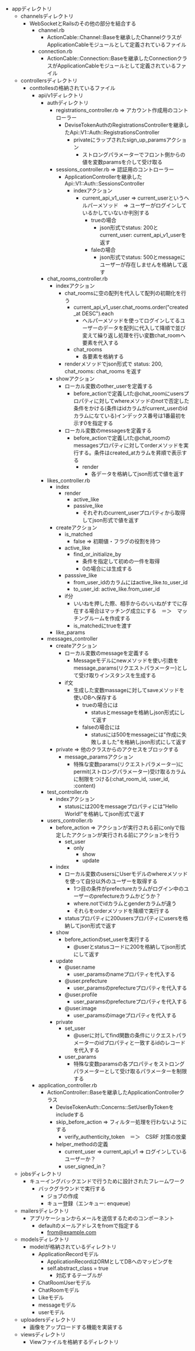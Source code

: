 - appディレクトリ
    - channelsディレクトリ
        - WebSocketとRailsのその他の部分を結合する
            - channel.rb
                - ActionCable::Channel::Baseを継承したChannelクラスがApplicationCableモジュールとして定義されているファイル
            - connection.rb
                - ActionCable::Connection::Baseを継承したConnectionクラスがApplicationCableモジュールとして定義されているファイル
    - controllersディレクトリ
        - conttollesの格納されているファイル
            - api/v1ディレクトリ
                - authディレクトリ
                    - registrations_controller.rb => アカウント作成用のコントローラー
                        - DeviseTokenAuthのRegistrationsControllerを継承したApi::V1::Auth::RegistrationsController
                            - privateにラップされたsign_up_paramsアクション
                                - ストロングパラメーターでフロント側からの値を変数paramsを介して受け取る
                    - sessions_controller.rb => 認証用のコントローラー
                        - ApplicationControllerを継承したApi::V1::Auth::SessionsController
                            - indexアクション
                                - current_api_v1_user => current_userというヘルパーメソッド　=> ユーザーがログインしているかしていないか判別する
                                    - trueの場合
                                        - json形式でstatus: 200とcurrent_user: current_api_v1_userを返す
                                    - faleの場合
                                        - json形式でstatus: 500とmessageにユーザーが存在しませんを格納して返す
                - chat_rooms_controller.rb
                    - indexアクション
                        - chat_roomsに空の配列を代入して配列の初期化を行う
                            - current_api_v1_user.chat_rooms.order("created_at DESC").each
                                - ヘルパーメソッドを使ってログインしてるユーザーのデータを配列に代入して降順で並び変えて繰り返し処理を行い変数chat_roomへ要素を代入する
                            - chat_rooms
                                - 各要素を格納する
                        - renderメソッドでjson形式で status: 200, chat_rooms: chat_rooms を返す
                    - showアクション
                        - ローカル変数のother_userを定義する
                            - before_actionで定義しtた@chat_roomにusersプロパティに対してwhereメソッドのnotで否定した条件をかける(条件はidカラムがcurrent_userのidカラムになている)インデックス番号は1番最初を示す0を指定する
                        - ローカル変数のmessagesを定義する
                            - before_actionで定義しtた@chat_roomのmessagesプロパティに対してorderメソッドを実行する。条件はcreated_atカラムを昇順で表示する
                                - render
                                    - 各データを格納してjson形式で値を返す
                - likes_controller.rb
                    - index
                        - render
                            - active_like
                            - passive_like
                                - それぞれのcurrent_userプロパティから取得してjson形式で値を返す
                    - createアクション
                        - is_matched
                            - false => 初期値・フラグの役割を持つ
                        - active_like   
                            - find_or_initialize_by
                                - 条件を指定して初めの一件を取得
                                - 0の場合には生成する
                        - passsive_like
                            - from_user_idのカラムにはactive_like.to_user_id
                            - to_user_id: active_like.from_user_id
                        - if分
                            - いいねを押した際、相手からのいいねがすでに存在する場合はマッチング成立にする　＝＞　マッチングルームを作成する
                            - is_matchedにtrueを渡す
                    - like_params
                - messages_controller
                    - createアクション
                        - ローカル変数のmessageを定義する
                            - Messageモデルにnewメソッドを使い引数をmessage_params(リクエストパラメーター)として受け取りインスタンスを生成する
                        - if文
                            - 生成した変数massageに対してsaveメソッドを使いDBへ保存する
                                - trueの場合には
                                    - statusとmessageを格納しjson形式にして返す
                                - falseの場合には
                                    - statusには500をmessageには"作成に失敗しました"を格納しjson形式にして返す
                    - private => 他のクラスからのアクセスをブロックする
                        - message_paramsアクション
                            - 特殊な変数params(リクエストパラメーター)にpermit(ストロングパラメーター)受け取るカラムに制限をつける(:chat_room_id, :user_id, :content)
                - test_controller.rb
                    - indexアクション
                        - statusには200をmessageプロパティには"Hello World!"を格納してjson形式で返す
                - users_controller.rb
                    - before_action => アクションが実行される前にonlyで指定したアクションが実行される前にアクションを行う
                        - set_user
                            - only
                                - show
                                - update
                    - index
                        - ローカル変数のusersにUserモデルのwhereメソッドを使って自分以外のユーザーを取得する
                            - 1つ目の条件がprefectureカラムがログイン中のユーザーのprefectureカラムかどうか？
                            - where.notでidカラムとgenderカラムが違う
                            - それらをorderメソッドを降順で実行する
                        - statusプロパティに200usersプロパティにusersを格納してjson形式で返す 
                    - show
                        - before_actionのset_userを実行する
                            - @userとstatusコードに200を格納してjson形式にして返す
                    - update
                        - @user.name
                            - user_paramsのnameプロパティを代入する
                        - @user.prefecture
                            - user_paramsのprefectureプロパティを代入する
                        - @user.profile
                            - user_paramsのprefectureプロパティを代入する
                        - @user.image
                            - user_paramsのimageプロパティを代入する
                    - private
                        - set_user
                            - @userに対してfind関数の条件にリクエストパラメーターのidプロパティと一致するidのレコードを代入する
                        - user_params
                            - 特殊な変数paramsの各プロパティをストロングパラメーターとして受け取るパラメーターを制限する
            - application_controller.rb
                - ActionController::Baseを継承したApplicationControllerクラス
                    - DeviseTokenAuth::Concerns::SetUserByTokenをincludeする
                    - skip_before_action => フィルター処理を行わないようにする
                        - verify_authenticity_token　＝＞　CSRF 対策の放棄
                    - helper_methodの定義
                        - current_user => current_api_v1 => ログインしているユーザーか？
                        - user_signed_in？
    - jobsディレクトリ
        - キューイングバックエンドで行うために設計されたフレームワーク
            - バックグラウンドで実行する
                - ジョブの作成
                - キュー登録（エンキュー: enqueue）
    - mailersディレクトリ
        - アプリケーションからメールを送信するためのコンポーネント
            - defaultのメールアドレスをfromで指定する
                - from@example.com
    - modelsディレクトリ
        - modelが格納されているディレクトリ
            - ApplicationRecordモデル
                - ApplicationRecordはORMとしてDBへのマッピングを
                - self.abstract_class = true
                    - 対応するテーブルが
            - ChatRoomUserモデル
            - ChatRoomモデル
            - Likeモデル
            - messageモデル
            - userモデル
    - uploadersディレクトリ
        - 画像をアップロードする機能を実装する
    - viewsディレクトリ
        - Viewファイルを格納するディレクトリ